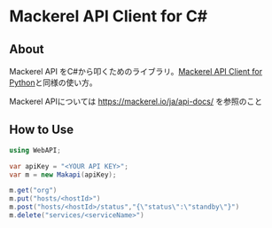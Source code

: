 ﻿# Mackerel API Client for C#

## About

Mackerel API をC#から叩くためのライブラリ。[Mackerel API Client for Python](https://github.com/cm-watanabeseigo/mackerel-api-client-python)と同様の使い方。

Mackerel APIについては https://mackerel.io/ja/api-docs/ を参照のこと

## How to Use


```cs
using WebAPI;

var apiKey = "<YOUR API KEY>";
var m = new Makapi(apiKey);

m.get("org")
m.put("hosts/<hostId>")
m.post("hosts/<hostId>/status","{\"status\":\"standby\"}")
m.delete("services/<serviceName>")
```